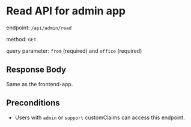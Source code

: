# Read API for admin app

endpoint: `/api/admin/read`

method: `GET`

query parameter: `from` (required) and `office` (required)

## Response Body

Same as the frontend-app.

## Preconditions

* Users with `admin` or `support` customClaims can access this endpoint.
